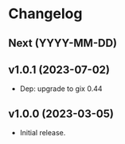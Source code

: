 # Changelog

## Next (YYYY-MM-DD)

## v1.0.1 (2023-07-02)

- Dep: upgrade to gix 0.44

## v1.0.0 (2023-03-05)

- Initial release.
